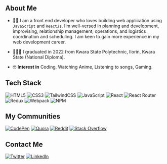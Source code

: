 ## About Me
- ✍🏽 I am a front end developer who loves building web application using `JavaScript` and `ReactJs`. 
     I’m well-versed in planning and development, improvising, relationship management, operations, and logistics coordination and scheduling.
     I am keen to gain more experience in my web development career.

- 👨🏽‍🎓 I graduated in 2022 from Kwara State Polytechnic, Ilorin, Kwara State (National Diploma).

- 🤓 **Interest in** Coding, Watching Anime, Listening to songs, Gaming.

## Tech Stack
![HTML5](https://img.shields.io/badge/html5-%23E34F26.svg?style=for-the-badge&logo=html5&logoColor=white)
![CSS3](https://img.shields.io/badge/css3-%231572B6.svg?style=for-the-badge&logo=css3&logoColor=white)
![TailwindCSS](https://img.shields.io/badge/tailwindcss-%2338B2AC.svg?style=for-the-badge&logo=tailwind-css&logoColor=white)
![JavaScript](https://img.shields.io/badge/javascript-%23323330.svg?style=for-the-badge&logo=javascript&logoColor=%23F7DF1E)
![React](https://img.shields.io/badge/react-%2320232a.svg?style=for-the-badge&logo=react&logoColor=%2361DAFB)
![React Router](https://img.shields.io/badge/React_Router-CA4245?style=for-the-badge&logo=react-router&logoColor=white)
![Redux](https://img.shields.io/badge/redux-%23593d88.svg?style=for-the-badge&logo=redux&logoColor=white)
![Webpack](https://img.shields.io/badge/webpack-%238DD6F9.svg?style=for-the-badge&logo=webpack&logoColor=black)
![NPM](https://img.shields.io/badge/NPM-%23000000.svg?style=for-the-badge&logo=npm&logoColor=white)

## My Communities
[![CodePen](https://img.shields.io/badge/Codepen-000000?style=for-the-badge&logo=codepen&logoColor=white)](https://codepen.io/decryptus007)
[![Quora](https://img.shields.io/badge/Quora-%23B92B27.svg?style=for-the-badge&logo=Quora&logoColor=white)](https://www.quora.com/profile/Dominic-Orefuwa)
[![Reddit](https://img.shields.io/badge/Reddit-%23FF4500.svg?style=for-the-badge&logo=Reddit&logoColor=white)](https://www.reddit.com/user/Decryptus)
[![Stack Overflow](https://img.shields.io/badge/-Stackoverflow-FE7A16?style=for-the-badge&logo=stack-overflow&logoColor=white)](https://stackoverflow.com/users/15653193/dominic-orefuwa)

## Contact Me
[![Twitter](https://img.shields.io/badge/Twitter-1DA1F2?style=for-the-badge&logo=twitter&logoColor=white)](https://twitter.com/inidomnick)
[![LinkedIn](https://img.shields.io/badge/LinkedIn-0077B5?style=for-the-badge&logo=linkedin&logoColor=white)](https://www.linkedin.com/in/decryptus/)
